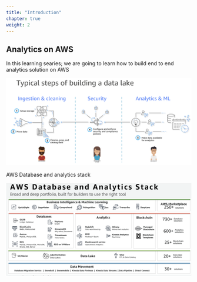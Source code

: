 ```yaml
---
title: "Introduction"
chapter: true
weight: 2
---
```


## Analytics on AWS
In this learning searies; we are going to learn how to build end to end analytics solution on AWS 

![typicalstagebuildingdl](/image/typicalstategbuildingdl.png)


AWS Database and analytics stack

![awsdbandanalyticsstack](/image/awsdbandanalyticsstack.png)